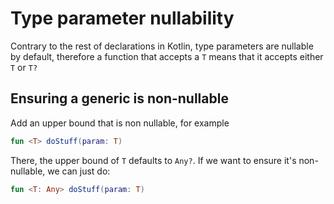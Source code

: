 # Type parameter nullability
Contrary to the rest of declarations in Kotlin, type parameters are nullable by default, therefore a function that accepts a `T` means that it accepts either `T` or `T?`

## Ensuring a generic is non-nullable
Add an upper bound that is non nullable, for example

```kotlin
fun <T> doStuff(param: T)
```

There, the upper bound of `T` defaults to `Any?`. If we want to ensure it's non-nullable, we can just do:

```kotlin
fun <T: Any> doStuff(param: T)
```

